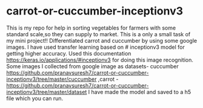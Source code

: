 # carrot-or-cuccumber-inceptionv3
This is my repo for help in sorting  vegetables for farmers with some standard scale,so they can supply to market.
This is a only a small task of my mini project!! Differentiated carrot and cuccumber by using some google images. 
I have used transfer learning based on # inceptionv3 model for getting higher accuracy.
Used this documentation https://keras.io/applications/#inceptionv3 for doing this image recognition.
Some images I collected from google image as datasets- cuccumber https://github.com/pranavsuresh7/carrot-or-cuccumber-inceptionv3/tree/master/cuccumber ,carrot -https://github.com/pranavsuresh7/carrot-or-cuccumber-inceptionv3/tree/master/dataset
I have made the model and saved to a h5 file which you can run.


